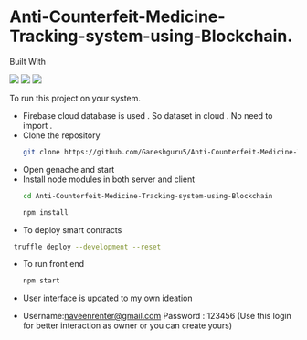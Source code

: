 # Anti-Counterfeit-Medicine-Tracking-system-using-Blockchain.

Built With

<div style={{display:'flex'}}>
<img src="https://img.shields.io/badge/React-20232A?style=for-the-badge&logo=react&logoColor=61DAFB">
<img src="https://img.shields.io/badge/Solidity-e6e6e6?style=for-the-badge&logo=solidity&logoColor=black">
<img src="https://img.shields.io/badge/npm-CB3837?style=for-the-badge&logo=npm&logoColor=white">
</div>

To run this project on your system.
*  Firebase cloud database is used . So dataset in cloud . No need to import .
* Clone the repository 
  ```sh
  git clone https://github.com/Ganeshguru5/Anti-Counterfeit-Medicine-Tracking-system-using-Blockchain.git
  ```
* Open genache and start
* Install node modules in both server and client
  ```sh
  cd Anti-Counterfeit-Medicine-Tracking-system-using-Blockchain
  ```
  ```sh
  npm install 
  ```
* To deploy smart contracts
 ```sh
  truffle deploy --development --reset
  ```
* To run front end
  ```sh
  npm start
  ```

* User interface is updated to my own ideation
* Username:naveenrenter@gmail.com Password : 123456 (Use this login for better interaction as owner or you can create yours)

